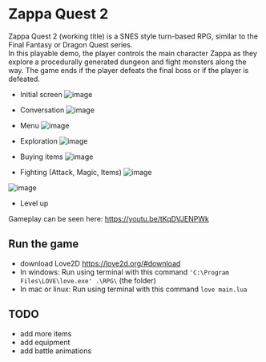 # Zappa Quest 2

Zappa Quest 2 (working title) is a SNES style turn-based RPG, similar to the Final Fantasy or Dragon Quest series.  
In this playable demo, the player controls the main character Zappa as they explore a procedurally generated dungeon 
and fight monsters along the way.  The game ends if the player defeats the final boss or if the player is defeated.

* Initial screen
![image](https://github.com/user-attachments/assets/7de39a27-a503-4755-8f88-2457ed2ef836)

* Conversation
![image](https://github.com/user-attachments/assets/f205ee41-42ce-4c2f-9623-fdfa11a7122b)

* Menu
![image](https://github.com/user-attachments/assets/b761f8c2-f375-4121-9d0e-fcba7bd05e25)

* Exploration
![image](https://github.com/user-attachments/assets/e4aa31c3-f936-45fa-95b5-89009254073c)

* Buying items
![image](https://github.com/user-attachments/assets/69fe53b0-6b66-4be2-a3c7-e8fd9049f92e)

* Fighting (Attack, Magic, Items)
![image](https://github.com/user-attachments/assets/c0c13365-1603-48f3-a543-42f4aade177e)

![image](https://github.com/user-attachments/assets/16147f7a-1211-4e9c-9d30-31aa8cb0771a)


* Level up


Gameplay can be seen here: https://youtu.be/tKqDVJENPWk

## Run the game
* download Love2D https://love2d.org/#download
* In windows: Run using terminal with this command `'C:\Program Files\LOVE\love.exe' .\RPG\` (the folder)
* In mac or linux: Run using terminal with this command `love main.lua` 

## TODO

- add more items
- add equipment
- add battle animations
